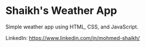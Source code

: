 # Shaikh's Weather App

Simple weather app using HTML, CSS, and JavaScript.

LinkedIn: https://www.linkedin.com/in/mohmed-shaikh/

